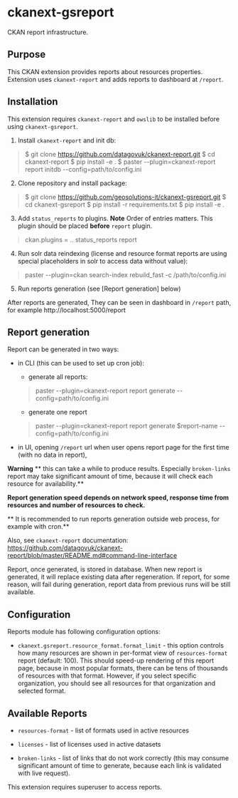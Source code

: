 # ckanext-gsreport

CKAN report infrastructure.

## Purpose

This CKAN extension provides reports about resources properties. Extension uses `ckanext-report` and adds reports to dashboard at `/report`.

## Installation

This extension requires `ckanext-report` and `owslib` to be installed before using `ckanext-gsreport`.

1. Install `ckanext-report` and init db:

> $ git clone https://github.com/datagovuk/ckanext-report.git
 $ cd ckanext-report
 $ pip install -e .
 $ paster --plugin=ckanext-report report initdb --config=path/to/config.ini

2. Clone repository and install package:

> $ git clone https://github.com/geosolutions-it/ckanext-gsreport.git
 $ cd ckanext-gsreport
 $ pip install -r requirements.txt
 $ pip install -e .

3. Add `status_reports` to plugins. **Note** Order of entries matters. This plugin should be placed **before** `report` plugin.

> ckan.plugins = .. status_reports report

4. Run solr data reindexing (license and resource format reports are using special placeholders in solr to access data without value):

> paster --plugin=ckan search-index rebuild_fast -c /path/to/config.ini

5. Run reports generation (see [Report generation] below)

After reports are generated, They can be seen in dashboard in `/report` path, for example http://localhost:5000/report

## Report generation

Report can be generated in two ways:

 * in CLI (this can be used to set up cron job):
  
   * generate all reports:

   > paster --plugin=ckanext-report report generate --config=path/to/config.ini

   * generate one report

   > paster --plugin=ckanext-report report generate $report-name --config=path/to/config.ini

 * in UI, opening `/report` url when user opens report page for the first time (with no data in report),

**Warning** 
** this can take a while to produce results. Especially `broken-links` report may take significant amount of time, because it will check each resource for availability.**

**Report generation speed depends on network speed, response time from resources and number of resources to check.**

** It is recommended to run reports generation outside web process, for example with cron.** 

Also, see `ckanext-report` documentation: https://github.com/datagovuk/ckanext-report/blob/master/README.md#command-line-interface

Report, once generated, is stored in database. When new report is generated, it will replace existing data after regeneration. If report, for some reason, will fail during generation, report data from previous runs will be still available.

## Configuration

Reports module has following configuration options:

 * `ckanext.gsreport.resource_format.format_limit` - this option controls how many resources are shown in per-format view of `resources-format` report (default: 100). This should speed-up rendering of this report page, because in most popular formats, there can be tens of thousands of resources with that format. However, if you select specific organization, you should see all resources for that organization and selected format.


## Available Reports

 * `resources-format` - list of formats used in active resources

 * `licenses` - list of licenses used in active datasets

 * `broken-links` - list of links that do not work correctly (this may consume significant amount of time to generate, because each link is validated with live request).

This extension requires superuser to access reports.
